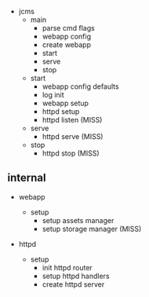 * jcms
	* main
		* parse cmd flags
		* webapp config
		* create webapp
		* start
		* serve
		* stop
	* start
		* webapp config defaults
		* log init
		* webapp setup
		* httpd setup
		* httpd listen (MISS)
	* serve
		* httpd serve (MISS)
	* stop
		* httpd stop (MISS)

## internal

* webapp
	* setup
		* setup assets manager
		* setup storage manager (MISS)

* httpd
	* setup
		* init httpd router
		* setup httpd handlers
		* create httpd server
